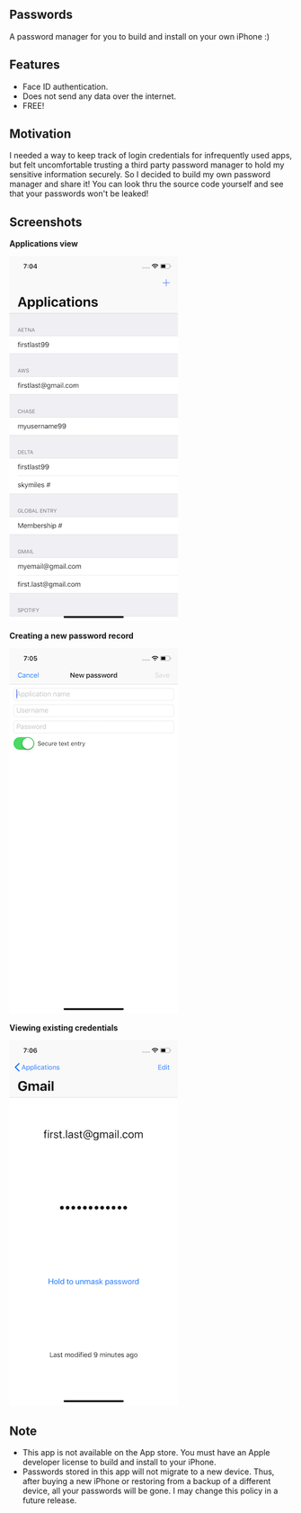 Passwords
---------
A password manager for you to build and install on your own iPhone :)

Features
--------
* Face ID authentication.
* Does not send any data over the internet.
* FREE!

Motivation
----------
I needed a way to keep track of login credentials for infrequently used apps, but felt uncomfortable trusting a third party password manager to hold my sensitive information securely. So I decided to build my own password manager and share it! You can look thru the source code yourself and see that your passwords won't be leaked!

Screenshots
-----------

**Applications view**

![Applications view](https://github.com/jakehadar/Passwords/blob/master/screenshots/Simulator%20Screen%20Shot%20-%20iPhone%20XR%20-%202018-12-15%20at%2019.04.23%20300w.png)

**Creating a new password record**

![Create password view](https://github.com/jakehadar/Passwords/blob/master/screenshots/Simulator%20Screen%20Shot%20-%20iPhone%20XR%20-%202018-12-15%20at%2019.05.02%20300w.png)

**Viewing existing credentials**

![Existing password view](https://github.com/jakehadar/Passwords/blob/master/screenshots/Simulator%20Screen%20Shot%20-%20iPhone%20XR%20-%202018-12-15%20at%2019.06.18%20300w.png)

Note
----
* This app is not available on the App store. You must have an Apple developer license to build and install to your iPhone.
* Passwords stored in this app will not migrate to a new device. Thus, after buying a new iPhone or restoring from a backup of a different device, all your passwords will be gone. I may change this policy in a future release.
